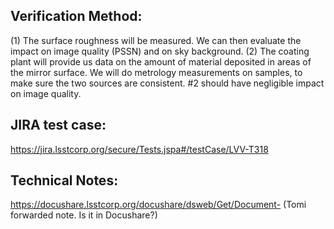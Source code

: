 Verification Method:
---

(1) The surface roughness will be measured. We can then evaluate the impact on image quality (PSSN) and on sky background. (2) The coating plant will provide us data on the amount of material deposited in areas of the mirror surface. We will do metrology measurements on samples, to make sure the two sources are consistent. #2 should have negligible impact on image quality.


JIRA test case:
---
https://jira.lsstcorp.org/secure/Tests.jspa#/testCase/LVV-T318

Technical Notes:
---
https://docushare.lsstcorp.org/docushare/dsweb/Get/Document- (Tomi forwarded note. Is it in Docushare?)

